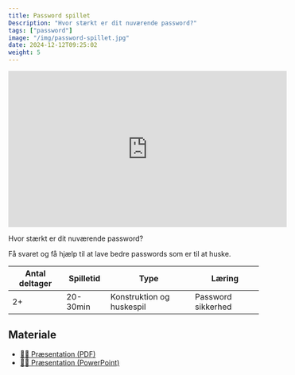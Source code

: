 ```yaml
---
title: Password spillet
Description: "Hvor stærkt er dit nuværende password?"
tags: ["password"]
image: "/img/password-spillet.jpg"
date: 2024-12-12T09:25:02
weight: 5
---
```


<iframe width="560" height="315" src="https://www.youtube.com/embed/tKM4iqwZtAI?si=pdihiVTcFVeNm1Fo" title="YouTube video player" frameborder="0" allow="accelerometer; autoplay; clipboard-write; encrypted-media; gyroscope; picture-in-picture; web-share" referrerpolicy="strict-origin-when-cross-origin" allowfullscreen></iframe>

Hvor stærkt er dit nuværende password?

Få svaret og få hjælp til at lave bedre passwords som er til at huske.

| Antal deltager | Spilletid | Type                      | Læring             |
| -------------- | --------- | ------------------------- | ------------------ |
| 2+             | 20-30min  | Konstruktion og huskespil | Password sikkerhed |

## Materiale

- [🧑‍🏫 Præsentation (PDF)](/files/password/Password-spil.pdf)
- [🧑‍🏫 Præsentation (PowerPoint)](/files/password/Password.pptx)
